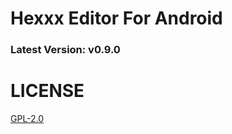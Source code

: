 # Hexxx Editor For Android
<h3 id="version">Latest Version: v0.9.0</h3>

# LICENSE
[GPL-2.0](LICENSE)
